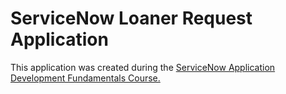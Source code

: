 # ServiceNow Loaner Request Application 

This application was created during the [ServiceNow Application Development Fundamentals Course.](https://www.servicenow.com/services/training-and-certification/application-creation-in-servicenow-training.html)
